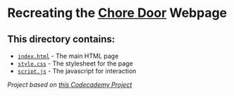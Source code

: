 # Recreating the [Chore Door](https://s3.amazonaws.com/codecademy-content/projects/chore-door/chore-door-final/index.html) Webpage

## This directory contains:

* [`index.html`](./index.html) - The main HTML page
* [`style.css`](./style.css) - The stylesheet for the page
* [`script.js`](./script.js) - The javascript for interaction

*Project based on [this Codecademy Project](https://www.codecademy.com/paths/web-development/tracks/build-interactive-websites/modules/web-dev-interactive-websites/projects/chore-door)*